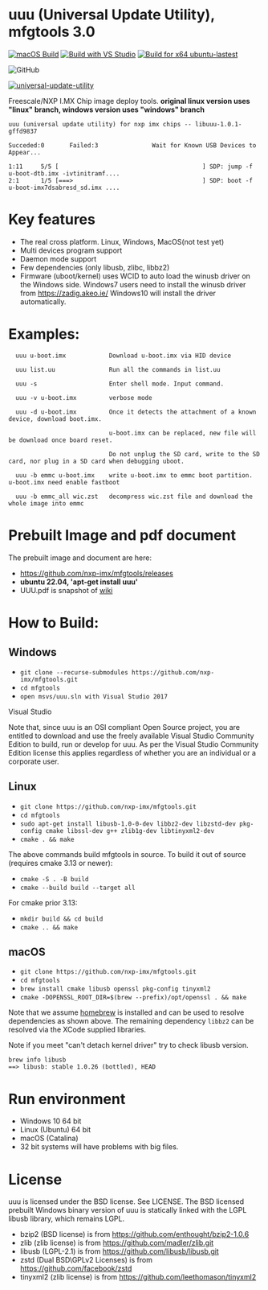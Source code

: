 # uuu (Universal Update Utility), mfgtools 3.0

[![macOS Build](https://github.com/nxp-imx/mfgtools/actions/workflows/macOS.yaml/badge.svg?branch=master)](https://github.com/nxp-imx/mfgtools/actions/workflows/macOS.yaml)
[![Build with VS Studio](https://github.com/nxp-imx/mfgtools/actions/workflows/win.yaml/badge.svg)](https://github.com/nxp-imx/mfgtools/actions/workflows/win.yaml)
[![Build for x64 ubuntu-lastest](https://github.com/nxp-imx/mfgtools/actions/workflows/build.yaml/badge.svg)](https://github.com/nxp-imx/mfgtools/actions/workflows/build.yaml)

![GitHub](https://img.shields.io/github/license/nxp-imx/mfgtools.svg) 

[![universal-update-utility](https://snapcraft.io/universal-update-utility/badge.svg)](https://snapcraft.io/universal-update-utility)

Freescale/NXP I.MX Chip image deploy tools.
**original linux version uses "linux" branch, windows version uses "windows" branch**

    uuu (universal update utility) for nxp imx chips -- libuuu-1.0.1-gffd9837

    Succeded:0       Failed:3               Wait for Known USB Devices to Appear...

    1:11     5/5 [                                        ] SDP: jump -f u-boot-dtb.imx -ivtinitramf....
    2:1      1/5 [===>                                    ] SDP: boot -f u-boot-imx7dsabresd_sd.imx ....

# Key features
 - The real cross platform. Linux, Windows, MacOS(not test yet)
 - Multi devices program support
 - Daemon mode support
 - Few dependencies (only libusb, zlibc, libbz2)
 - Firmware (uboot/kernel) uses WCID to auto load the winusb driver on the Windows side. Windows7 users need to install the winusb driver from https://zadig.akeo.ie/  Windows10 will install the driver automatically.

# Examples:
```
  uuu u-boot.imx            Download u-boot.imx via HID device

  uuu list.uu               Run all the commands in list.uu

  uuu -s                    Enter shell mode. Input command.

  uuu -v u-boot.imx         verbose mode

  uuu -d u-boot.imx         Once it detects the attachment of a known device, download boot.imx.

                            u-boot.imx can be replaced, new file will be download once board reset.

                            Do not unplug the SD card, write to the SD card, nor plug in a SD card when debugging uboot.

  uuu -b emmc u-boot.imx    write u-boot.imx to emmc boot partition. u-boot.imx need enable fastboot

  uuu -b emmc_all wic.zst   decompress wic.zst file and download the whole image into emmc
```

# Prebuilt Image and pdf document

The prebuilt image and document are here:
  - https://github.com/nxp-imx/mfgtools/releases
  - **ubuntu 22.04, 'apt-get install uuu'**
  - UUU.pdf is snapshot of [wiki](https://github.com/nxp-imx/mfgtools/wiki)

# How to Build:

## Windows
- `git clone --recurse-submodules https://github.com/nxp-imx/mfgtools.git`
- `cd mfgtools`
- `open msvs/uuu.sln with Visual Studio 2017`

Visual Studio

Note that, since uuu is an OSI compliant Open Source project, you are entitled to download and use the freely available Visual Studio Community Edition to build, run or develop for uuu. As per the Visual Studio Community Edition license this applies regardless of whether you are an individual or a corporate user.

## Linux
- `git clone https://github.com/nxp-imx/mfgtools.git`
- `cd mfgtools`
- `sudo apt-get install libusb-1.0-0-dev libbz2-dev libzstd-dev pkg-config cmake libssl-dev g++ zlib1g-dev libtinyxml2-dev`
- `cmake . && make`

The above commands build mfgtools in source. To build it out of source
(requires cmake 3.13 or newer):
- `cmake -S . -B build`
- `cmake --build build --target all`

For cmake prior 3.13:
- `mkdir build && cd build`
- `cmake .. && make`

## macOS
- `git clone https://github.com/nxp-imx/mfgtools.git`
- `cd mfgtools`
- `brew install cmake libusb openssl pkg-config tinyxml2`
- `cmake -DOPENSSL_ROOT_DIR=$(brew --prefix)/opt/openssl . && make`

Note that we assume [homebrew](https://brew.sh) is installed and can be used to resolve dependencies as shown above. The remaining dependency `libbz2` can be resolved via the XCode supplied libraries.

Note if you meet "can't detach kernel driver" try to check libusb version. 
```
brew info libusb
==> libusb: stable 1.0.26 (bottled), HEAD
```

# Run environment
 - Windows 10 64 bit
 - Linux (Ubuntu) 64 bit
 - macOS (Catalina)
 - 32 bit systems will have problems with big files.

# License
uuu is licensed under the BSD license. See LICENSE.
The BSD licensed prebuilt Windows binary version of uuu is statically linked with the LGPL libusb library, which remains LGPL.

 - bzip2 (BSD license) is from https://github.com/enthought/bzip2-1.0.6
 - zlib  (zlib license) is from https://github.com/madler/zlib.git
 - libusb (LGPL-2.1) is from  https://github.com/libusb/libusb.git
 - zstd (Dual BSD\GPLv2 Licenses) is from https://github.com/facebook/zstd
 - tinyxml2 (zlib license) is from https://github.com/leethomason/tinyxml2
